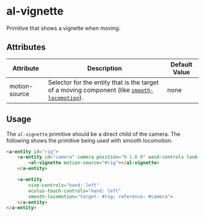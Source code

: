 # al-vignette
Primitive that shows a vignette when moving.

## Attributes
| Attribute | Description | Default Value |
|-----------|-------------|---------------|
| motion-source | Selector for the entity that is the target of a moving component (like [`smooth-locomotion`](../movement/smooth-locomotion.component.md)). | none |

## Usage
The `al-vignette` primitive should be a direct child of the camera. The following shows the primitive being used with smooth locomotion.
```HTML
<a-entity id="rig">
    <a-entity id="camera" camera position="0 1.6 0" wasd-controls look-controls>
        <al-vignette motion-source="#rig"></al-vignette>
    </a-entity>

    <a-entity
        vive-controls="hand: left"
        oculus-touch-controls="hand: left"
        smooth-locomotion="target: #rig; reference: #camera">
    </a-entity>
</a-entity>
```